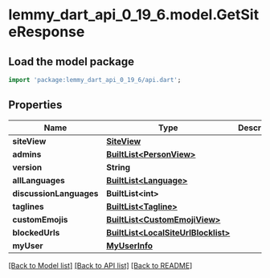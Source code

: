 # lemmy_dart_api_0_19_6.model.GetSiteResponse

## Load the model package
```dart
import 'package:lemmy_dart_api_0_19_6/api.dart';
```

## Properties
Name | Type | Description | Notes
------------ | ------------- | ------------- | -------------
**siteView** | [**SiteView**](SiteView.md) |  | 
**admins** | [**BuiltList&lt;PersonView&gt;**](PersonView.md) |  | 
**version** | **String** |  | 
**allLanguages** | [**BuiltList&lt;Language&gt;**](Language.md) |  | 
**discussionLanguages** | **BuiltList&lt;int&gt;** |  | 
**taglines** | [**BuiltList&lt;Tagline&gt;**](Tagline.md) |  | 
**customEmojis** | [**BuiltList&lt;CustomEmojiView&gt;**](CustomEmojiView.md) |  | 
**blockedUrls** | [**BuiltList&lt;LocalSiteUrlBlocklist&gt;**](LocalSiteUrlBlocklist.md) |  | 
**myUser** | [**MyUserInfo**](MyUserInfo.md) |  | [optional] 

[[Back to Model list]](../README.md#documentation-for-models) [[Back to API list]](../README.md#documentation-for-api-endpoints) [[Back to README]](../README.md)



